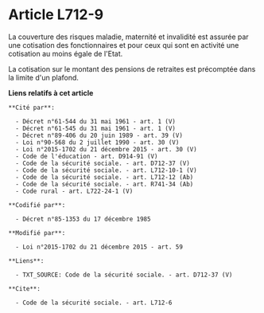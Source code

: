 # Article L712-9

La couverture des risques maladie, maternité et invalidité est assurée par une cotisation des fonctionnaires et pour ceux qui
sont en activité une cotisation au moins égale de l'Etat. 

La cotisation sur le montant des pensions de retraites est précomptée dans la limite d'un plafond.

**Liens relatifs à cet article**

	**Cité par**:

	  - Décret n°61-544 du 31 mai 1961 - art. 1 (V)
	  - Décret n°61-545 du 31 mai 1961 - art. 1 (V)
	  - Décret n°89-406 du 20 juin 1989 - art. 39 (V)
	  - Loi n°90-568 du 2 juillet 1990 - art. 30 (V)
	  - Loi n°2015-1702 du 21 décembre 2015 - art. 30 (V)
	  - Code de l'éducation - art. D914-91 (V)
	  - Code de la sécurité sociale. - art. D712-37 (V)
	  - Code de la sécurité sociale. - art. L712-10-1 (V)
	  - Code de la sécurité sociale. - art. L712-12 (Ab)
	  - Code de la sécurité sociale. - art. R741-34 (Ab)
	  - Code rural - art. L722-24-1 (V)

	**Codifié par**:

	  - Décret n°85-1353 du 17 décembre 1985

	**Modifié par**:

	  - Loi n°2015-1702 du 21 décembre 2015 - art. 59

	**Liens**:

	  - TXT_SOURCE: Code de la sécurité sociale. - art. D712-37 (V)

	**Cite**:

	  - Code de la sécurité sociale. - art. L712-6
